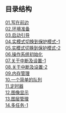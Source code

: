 ## 目录结构

[01.写在前边](https://github.com/zhangdexin/leap-os/blob/main/30-days-os/doc/01-pre.md)<br/>
[02.环境准备](https://github.com/zhangdexin/leap-os/blob/main/30-days-os/doc/02-env.md)<br/>
[03.启动引导](https://github.com/zhangdexin/leap-os/blob/main/30-days-os/doc/03-ipl.md)<br/>
[04.实模式切换到保护模式-1](https://github.com/zhangdexin/leap-os/blob/main/30-days-os/doc/04-mode_switch.md)<br/>
[05.实模式切换到保护模式-2](https://github.com/zhangdexin/leap-os/blob/main/30-days-os/doc/05-mode_switch_2.md)<br/>
[06.操作系统初始化](https://github.com/zhangdexin/leap-os/blob/main/30-days-os/doc/06-init.md)<br/>
[07.关于中断及设置-1](https://github.com/zhangdexin/leap-os/blob/main/30-days-os/doc/07-interrupt.md)<br/>
[08.关于中断及设置-2](https://github.com/zhangdexin/leap-os/blob/main/30-days-os/doc/08-interrupt_2.md)<br/>
[09.内存管理](https://github.com/zhangdexin/leap-os/blob/main/30-days-os/doc/09-memory.md)<br/>
[10.一个简单的队列](https://github.com/zhangdexin/leap-os/blob/main/30-days-os/doc/10-fifo.md)<br/>
[11.定时器](https://github.com/zhangdexin/leap-os/blob/main/30-days-os/doc/11-timer.md)<br/>
[12.图像显示](https://github.com/zhangdexin/leap-os/blob/main/30-days-os/doc/12-graphic.md)<br/>
[13.图层管理](https://github.com/zhangdexin/leap-os/blob/main/30-days-os/doc/13-sheets.md)<br>
[14.多任务-1](https://github.com/zhangdexin/leap-os/blob/main/30-days-os/doc/14-mtask.md)<br>

